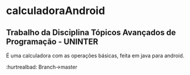 # calculadoraAndroid

## Trabalho da Disciplina Tópicos Avançados de Programação - UNINTER

É uma calculadora com as operações básicas, feita em java para android.

:hurtrealbad: Branch->master

